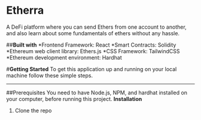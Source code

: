 # Etherra
A DeFi platform where you can send Ethers from one account to another, and also learn about some fundamentals of ethers without any hassle.

##**Built with**
*Frontend Framework: React
*Smart Contracts: Solidity
*Ethereum web client library: Ethers.js
*CSS Framework: TailwindCSS
*Ethereum development environment: Hardhat

#**Getting Started**
To get this application up and running on your local machine follow these simple steps.
****
##Prerequisites
You need to have Node.js, NPM, and hardhat installed on your computer, before running this project.
**Installation**
1. Clone the repo
   >
